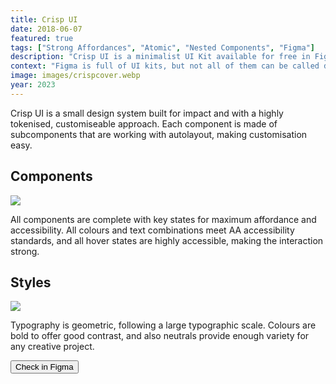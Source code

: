 ```yaml
---
title: Crisp UI
date: 2018-06-07
featured: true
tags: ["Strong Affordances", "Atomic", "Nested Components", "Figma"]
description: "Crisp UI is a minimalist UI Kit available for free in Figma. It’s an atomic design system using geometric, modern typography, combined with impactful components and style choices."
context: "Figma is full of UI kits, but not all of them can be called design systems. I wanted to make a more comprehensive system with clear differentiating factors such as affordances and accessibility."
image: images/crispcover.webp
year: 2023
---
```


Crisp UI is a small design system built for impact and with a highly tokenised, customiseable approach. Each component is made of subcomponents that are working with autolayout, making customisation easy.

## Components
![](/images/works/crispui/Components.webp)

 All components are complete with key states for maximum affordance and accessibility. All colours and text combinations meet AA accessibility standards, and all hover states are highly accessible, making the interaction strong.


## Styles
![](/images/works/crispui/Styles.webp)

Typography is geometric, following a large typographic scale. Colours are bold to offer good contrast, and also neutrals provide enough variety for any creative project.


<form action="https://www.figma.com/community/file/1206372675126377033">
<input type="submit" class="button" value="Check in Figma"></input>
</form>